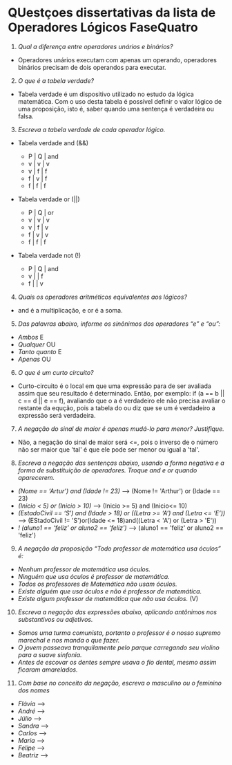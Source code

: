 # QUestçoes dissertativas da lista de Operadores Lógicos FaseQuatro

1. *Qual a diferença entre operadores unários e binários?*

* Operadores unários executam com apenas um operando, operadores binários precisam de dois operandos para executar.

2. *O que é a tabela verdade?*
* Tabela verdade é um dispositivo utilizado no estudo da lógica matemática. Com o uso desta tabela é possível definir o valor lógico de uma proposição, isto é, saber quando uma sentença é verdadeira ou falsa.

3. *Escreva a tabela verdade de cada operador lógico.*
* Tabela verdade and (&&)
   * P | Q | and   
   * v | v | v
   * v | f | f
   * f | v | f
   * f | f | f

* Tabela verdade or (||)
   * P | Q | or   
   * v | v | v
   * v | f | v
   * f | v | v
   * f | f | f

* Tabela verdade not (!)
   * P | Q | and   
   * v |   | f
   * f |   | v

4. *Quais os operadores aritméticos equivalentes aos lógicos?*
* and é a multiplicação, e or é a soma.

5. *Das palavras abaixo, informe os sinônimos dos operadores “e” e “ou”:*
* *Ambos* E
* *Qualquer* OU
* *Tanto quanto* E
* *Apenas* OU

6. *O que é um curto circuito?*
* Curto-circuito é o local em que uma expressão para de ser avaliada assim que seu resultado é determinado. Então, por exemplo: if (a == b || c == d || e == f), avaliando que o a é verdadeiro ele não precisa avaliar o restante da equção, pois a tabela do ou diz que se um é verdadeiro a expressão será verdadeira.

7. *A negação do sinal de maior é apenas mudá-lo para menor? Justifique.*
* Não, a negação do sinal de maior será <=, pois o inverso de o número não ser maior que 'tal' é que ele pode ser menor ou igual a 'tal'.

8. *Escreva a negação das sentenças abaixo, usando a forma negativa e a forma de substituição de operadores. Troque and e or quando aparecerem.*

* *(Nome == ‘Artur’) and (Idade != 23)* --> (Nome != 'Arthur') or (Idade == 23)
* *(Inicio < 5) or (Inicio > 10)* --> (Inicio >= 5) and (Inicio<= 10)
* *(EstadoCivil == ‘S’) and (Idade > 18) or ((Letra >= ‘A’) and (Letra <= ‘E’))*  --> (EStadoCivil != 'S')or(Idade <= 18)and((Letra < 'A') or (Letra > 'E'))
* *! (aluno1 == ‘feliz’ or aluno2 == ‘feliz’)* --> (aluno1 == 'feliz' or aluno2 == 'feliz')

9. *A negação da proposição “Todo professor de matemática usa óculos” é:*
* *Nenhum professor de matemática usa óculos.*
* *Ninguém que usa óculos é professor de matemática.*
* *Todos os professores de Matemática não usam óculos.*
* *Existe alguém que usa óculos e não é professor de matemática.*
* *Existe algum professor de matemática que não usa óculos.*  (V)

10. *Escreva a negação das expressões abaixo, aplicando antônimos nos substantivos ou adjetivos.*
* *Somos uma turma comunista, portanto o professor é o nosso supremo marechal e nos manda o que fazer.*
* *O jovem passeava tranquilamente pelo parque carregando seu violino para a suave sinfonia.*
* *Antes de escovar os dentes sempre usava o fio dental, mesmo assim ficaram amarelados.*

11. *Com base no conceito da negação, escreva o masculino ou o feminino dos nomes*
* *Flávia* -->
* *André* -->
* *Júlio* -->
* *Sandra* -->
* *Carlos* -->
* *Maria* -->
* *Felipe* -->
* *Beatriz* -->

